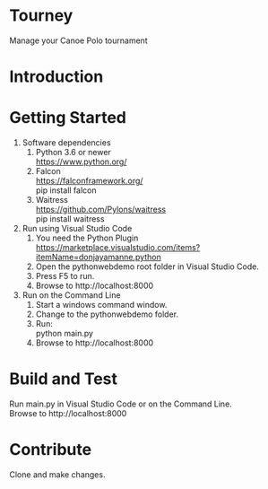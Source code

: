 # Tourney
Manage your Canoe Polo tournament

# Introduction 


# Getting Started
1. Software dependencies
    1. Python 3.6 or newer  
       https://www.python.org/
    2. Falcon  
       https://falconframework.org/  
       pip install falcon
    3. Waitress  
       https://github.com/Pylons/waitress  
       pip install waitress
2. Run using Visual Studio Code
    1. You need the Python Plugin  
       https://marketplace.visualstudio.com/items?itemName=donjayamanne.python
    2. Open the pythonwebdemo root folder in Visual Studio Code.
    3. Press F5 to run.
    4. Browse to http://localhost:8000
3. Run on the Command Line
    1. Start a windows command window.
    2. Change to the pythonwebdemo folder.
    3. Run:  
       python main.py
    4. Browse to http://localhost:8000

# Build and Test
Run main.py in Visual Studio Code or on the Command Line.  
Browse to http://localhost:8000

# Contribute
Clone and make changes.